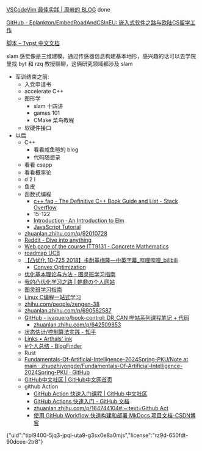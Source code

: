 [VSCodeVim 最佳实践 | 周岩的 BLOG](https://zhouyanlt.github.io/vim/2019/09/20/vscode-vim-best-practices.html) done

[GitHub - Eplankton/EmbedRoadAndCSInEU: 嵌入式软件之路与欧陆CS留学工作](https://github.com/Eplankton/EmbedRoadAndCSInEU)

[脚本 – Typst 中文文档](https://typst-doc-cn.github.io/docs/reference/scripting)

slam 感觉像是三维建模，通过传感器信息构建基本地形，感兴趣的话可以去学院里找 byt 和 rzq 教授聊聊，这俩研究领域都涉及 slam


- 军训结束之前:
	- 入党申请书
	- accelerate C++
	- 图形学
		- slam 十四讲
		- games 101
		- CMake 菜鸟教程
	- 软硬件接口
- 以后
	- C++
		- 看看咸鱼暄的 blog
		- 代码随想录
	- 看看 csapp
	- 看看概率论
	- d 2 l
	- 鱼皮
	- 函数式编程
		- [c++ faq - The Definitive C++ Book Guide and List - Stack Overflow](https://stackoverflow.com/questions/388242/the-definitive-c-book-guide-and-list)
		- 15-122
		- [Introduction · An Introduction to Elm](https://guide.elm-lang.org/)
		- [JavaScript Tutorial](https://www.w3schools.com/js/)
	- [zhuanlan.zhihu.com/p/92010728](https://zhuanlan.zhihu.com/p/92010728)
	- [Reddit - Dive into anything](https://www.reddit.com/r/learnprogramming/wiki/faq/)
	- [Web page of the course ITT9131 - Concrete Mathematics](https://cs.ioc.ee/cm/)
	- [roadmap UCB](https://hkn.eecs.berkeley.edu/courseguides)
	- [【凸优化 10-725 2018】卡耐基梅隆—中英字幕\_哔哩哔哩\_bilibili](https://www.bilibili.com/video/BV1NYHve9EdX)
		- [Convex Optimization](https://www.stat.cmu.edu/~ryantibs/convexopt/)
	- [优化基本理论与方法 - 图灵班学习指南](https://zju-turing.github.io/TuringCourses/major_basic/convex_optimization)
	- [我的凸优化学习之路 | 韩鼎の个人网站](https://deanhan.com/2018/01/17/convex/)
	- [图灵班学习指南](https://zju-turing.github.io/TuringCourses/)
	- [Linux C编程一站式学习](https://akaedu.github.io/book/)
	- [zhihu.com/people/zengen-38](https://www.zhihu.com/people/zengen-38)
	- [zhuanlan.zhihu.com/p/690582587](https://zhuanlan.zhihu.com/p/690582587)
	- [GitHub - ivaquero/book-control: DR\_CAN 哔站系列课程笔记 + 代码](https://github.com/ivaquero/book-control)
		- [zhuanlan.zhihu.com/p/642509853](https://zhuanlan.zhihu.com/p/642509853)
	- [状态估计/控制算法实践 - 知乎](https://www.zhihu.com/column/c_1296379521394929664)
	- [Links • Arthals' ink](https://arthals.ink/links)
	- [#个人总结 - BlogFinder](https://bf.zzxworld.com/t/summary)
	- Rust
	- [Fundamentals-Of-Artificial-Intelligence-2024Spring-PKU/Note at main · zhuozhiyongde/Fundamentals-Of-Artificial-Intelligence-2024Spring-PKU · GitHub](https://github.com/zhuozhiyongde/Fundamentals-Of-Artificial-Intelligence-2024Spring-PKU/blob/main/Note/)
	- [GitHub中文社区 | GitHub中文网首页](https://www.github-zh.com/)
	- github Action
		- [GitHub Action 快速入门课程 | GitHub 中文社区](https://www.github-zh.com/getting-started/hello-github-actions)
		- [GitHub Actions 快速入门 - GitHub 文档](https://docs.github.com/zh/actions/writing-workflows/quickstart)
		- [zhuanlan.zhihu.com/p/164744104#:\~:text=Github Act](https://zhuanlan.zhihu.com/p/164744104#:~:text=Github%20Act)
		- [使用 GitHub Workflow 快速构建和部署 MkDocs 项目文档-CSDN博客](https://blog.csdn.net/li_yatao/article/details/141035509#:~:text=%E9%80%9A%E8%BF%87%E7%BC%96%E5%86%99%20Workf)


{"uid":"tipl9400-5jq3-jpql-uta9-g3sx0e8a0mjs","license":"rz9d-650fdt-90dcee-2tr8"}